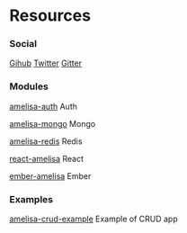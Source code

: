 # Resources

### Social

[Gihub](https://github.com/amelisa/amelisa)
[Twitter](https://twitter.com/amelisajs)
[Gitter](https://gitter.im/amelisa/amelisa)

### Modules

[amelisa-auth](https://github.com/amelisa/amelisa-auth) Auth

[amelisa-mongo](https://github.com/amelisa/amelisa-mongo) Mongo

[amelisa-redis](https://github.com/amelisa/amelisa-redis) Redis

[react-amelisa](https://github.com/amelisa/react-amelisa) React

[ember-amelisa](https://github.com/amelisa/ember-amelisa) Ember

### Examples

[amelisa-crud-example](https://github.com/amelisa/amelisa-crud-example) Example of CRUD app
